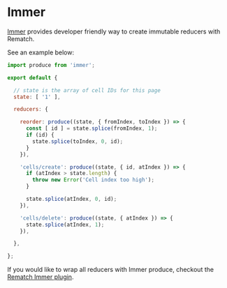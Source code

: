 # Immer

[Immer](https://github.com/mweststrate/immer) provides developer friendly way to create immutable reducers with Rematch.

See an example below:

```javascript
import produce from 'immer';

export default {

  // state is the array of cell IDs for this page
  state: [ '1' ],

  reducers: {

    reorder: produce((state, { fromIndex, toIndex }) => {
      const [ id ] = state.splice(fromIndex, 1);
      if (id) {
        state.splice(toIndex, 0, id);
      }
    }),

    'cells/create': produce((state, { id, atIndex }) => {
      if (atIndex > state.length) {
        throw new Error('Cell index too high');
      }

      state.splice(atIndex, 0, id);
    }),

    'cells/delete': produce((state, { atIndex }) => {
      state.splice(atIndex, 1);
    }),

  },

};
```

If you would like to wrap all reducers with Immer produce, checkout the [Rematch Immer plugin](https://github.com/rematch/rematch/tree/master/plugins/immer).

